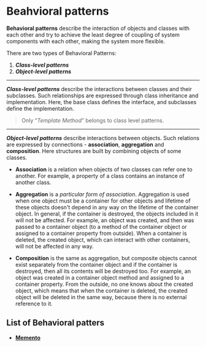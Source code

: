 # Beahvioral patterns

**Behavioral patterns** describe the interaction of objects and classes with each other and try to achieve the least degree of coupling of system components with each other, making the system more flexible.

There are two types of Behavioral Patterns:
1. ***Class-level patterns***
2. ***Object-level patterns***

---

***Class-level patterns*** describe the interactions between classes and their subclasses. Such relationships are expressed through class inheritance and implementation. Here, the base class defines the interface, and subclasses define the implementation.

> Only “*Template Method*” belongs to class level patterns.

---

***Object-level patterns*** describe interactions between objects. Such relations are expressed by connections - **association**, **aggregation** and **composition**. Here structures are built by combining objects of some classes.

- **Association** is a relation when objects of two classes can refer one to another. For example, a property of a class contains an instance of another class.

- **Aggregation** is a *particular form of association*. Aggregation is used when one object must be a container for other objects and lifetime of these objects doesn't depend in any way on the lifetime of the container object. In general, if the container is destroyed, the objects included in it will not be affected. For example, an object was created, and then was passed to a container object (to a method of the container object or assigned to a container property from outside). When a container is deleted, the created object, which can interact with other containers, will not be affected in any way.

- **Composition** is the same as aggregation, but composite objects cannot exist separately from the container object and if the container is destroyed, then all its contents will be destroyed too. For example, an object was created in a container object method and assigned to a container property. From the outside, no one knows about the created object, which means that when the container is deleted, the created object will be deleted in the same way, because there is no external reference to it.

## List of Behavioral patters

- [**Memento**](memento.md)